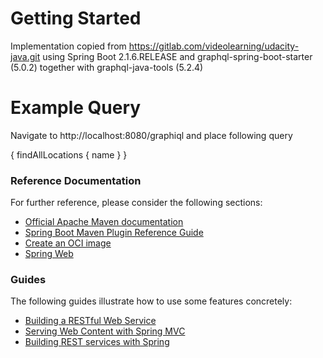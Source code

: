 # Getting Started
Implementation copied from https://gitlab.com/videolearning/udacity-java.git
using Spring Boot 2.1.6.RELEASE and graphql-spring-boot-starter (5.0.2) together with graphql-java-tools (5.2.4)

# Example Query
Navigate to http://localhost:8080/graphiql and place following query

{
    findAllLocations {
        name
    }
}

### Reference Documentation
For further reference, please consider the following sections:

* [Official Apache Maven documentation](https://maven.apache.org/guides/index.html)
* [Spring Boot Maven Plugin Reference Guide](https://docs.spring.io/spring-boot/docs/2.7.3/maven-plugin/reference/html/)
* [Create an OCI image](https://docs.spring.io/spring-boot/docs/2.7.3/maven-plugin/reference/html/#build-image)
* [Spring Web](https://docs.spring.io/spring-boot/docs/2.7.3/reference/htmlsingle/#web)

### Guides
The following guides illustrate how to use some features concretely:

* [Building a RESTful Web Service](https://spring.io/guides/gs/rest-service/)
* [Serving Web Content with Spring MVC](https://spring.io/guides/gs/serving-web-content/)
* [Building REST services with Spring](https://spring.io/guides/tutorials/rest/)

